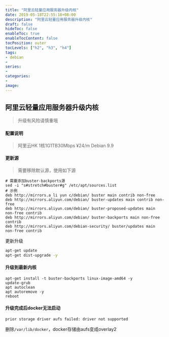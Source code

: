 ```yaml
---
title: "阿里云轻量应用服务器升级内核"
date: 2019-05-18T22:55:18+08:00
description: "阿里云轻量应用服务器升级内核"
draft: false
hideToc: false
enableToc: true
enableTocContent: false
tocPosition: outer
tocLevels: ["h2", "h3", "h4"]
tags: 
- debian
- 
series:
-
categories: 
- 
image:
---
```


## 阿里云轻量应用服务器升级内核

> 升级有风险请慎重哦

#### 配置说明

> 阿里云HK 1核1G1TB30Mbps ¥24/m
> Debian 9.9


#### 更新源

> 需要移除默认源，使用如下源

```
# 需要添加buster-backports源
sed -i "s#stretch#buster#g" /etc/apt/sources.list
# 示例
deb http://mirrors.a li yun c/debian/ buster main contrib non-free
deb http://mirrors.aliyun.com/debian/ buster-updates main contrib non-free
deb http://mirrors.aliyun.com/debian/ buster-proposed-updates main non-free contrib
deb http://mirrors.aliyun.com/debian/ buster-backports main non-free contrib
deb http://mirrors.aliyun.com/debian-security/ buster/updates main non-free contrib
```

更新升级

```bash
apt-get update
apt-get dist-upgrade -y
```

#### 升级到最新内核

```
apt-get install -t buster-backports linux-image-amd64 -y
update-grub
apt autoclean
apt autoremove -y
reboot
```

#### 升级完成后docker无法启动

```
prior storage driver aufs failed: driver not supported
```

删除`/var/lib/docker`，docker存储由aufs变成overlay2